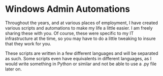 <h1>Windows Admin Automations</h1>
<p>Throughout the years, and at various places of employment, I have created various scripts and automations to make my life a little easier. I am freely sharing these with you. Of course, these were specific to my IT infrastructure at the time, so you may have to do a little tweaking to insure that they work for you.</p>
<p>These scripts are written in a few different languages and will be separated as such. Some scripts even have equivalents in different languages, as I would write something in Python or similar and not be able to use a .py file later on.</p>
